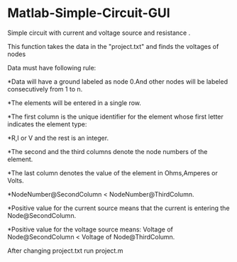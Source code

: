 # Matlab-Simple-Circuit-GUI
Simple circuit with current and voltage source and resistance . 

This function takes the data in the "project.txt" and finds the voltages of nodes

Data must have following rule:

*Data will have a ground labeled as node 0.And other nodes will be labeled consecutively from 1 to n.

*The elements will be entered in a single row.

*The first column is the unique identifier for the element whose first letter indicates the element type:

*R,I or V and the rest is an integer.

*The second and the third columns denote the node numbers of the element.

*The last column denotes the value of the element in Ohms,Amperes or Volts.

*NodeNumber@SecondColumn < NodeNumber@ThirdColumn.

*Positive value for the current source means that the current is entering the Node@SecondColumn.

*Positive value for the voltage source means: Voltage of Node@SecondColumn < Voltage of Node@ThirdColumn.

After changing project.txt run project.m
